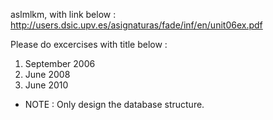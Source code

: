 aslmlkm,
with link below :
http://users.dsic.upv.es/asignaturas/fade/inf/en/unit06ex.pdf 

Please do excercises with title below : 

1. September 2006
2. June 2008
3. June 2010

* NOTE : Only design the database structure.
